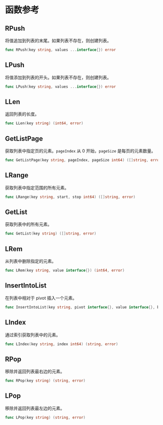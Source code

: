 # 函数参考

## RPush
将值追加到列表的末尾。如果列表不存在，则创建列表。
```go
func RPush(key string, values ...interface{}) error
```

## LPush
将值添加到列表的开头。如果列表不存在，则创建列表。
```go
func LPush(key string, values ...interface{}) error
```

## LLen
返回列表的长度。
```go
func LLen(key string) (int64, error)
```

## GetListPage
获取列表中指定页的元素。`pageIndex` 从 0 开始，`pageSize` 是每页的元素数量。
```go
func GetListPage(key string, pageIndex, pageSize int64) ([]string, error)
```

## LRange
获取列表中指定范围的所有元素。
```go
func LRange(key string, start, stop int64) ([]string, error)
```

## GetList
获取列表中的所有元素。
```go
func GetList(key string) ([]string, error)
```

## LRem
从列表中删除指定的元素。
```go
func LRem(key string, value interface{}) (int64, error)
```

## InsertIntoList
在列表中相对于 pivot 插入一个元素。
```go
func InsertIntoList(key string, pivot interface{}, value interface{}, before bool) (int64, error)
```

## LIndex
通过索引获取列表中的元素。
```go
func LIndex(key string, index int64) (string, error)
```

## RPop
移除并返回列表最右边的元素。
```go
func RPop(key string) (string, error)
```

## LPop
移除并返回列表最左边的元素。
```go
func LPop(key string) (string, error)
```